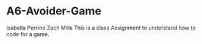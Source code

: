 # A6-Avoider-Game
Isabella Perrino
Zach Mills
This is a class Assignment to understand how to code for a game.
